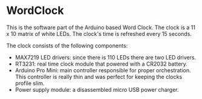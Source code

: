 # WordClock

This is the software part of the Arduino based Word Clock. The clock is a 11 x 10 matrix of white LEDs.
The clock's time is refreshed every 15 seconds.

The clock consists of the following components:
* MAX7219 LED drivers: since there is 110 LEDs there are two LED drivers.
* RT3231: real time clock module that powered with a CR2032 battery.
* Arduino Pro Mini: main controller responsible for proper orchestration. This controller is really thin and was perfect for keeping the clocks profile slim.
* Power supply module: a disassembled micro USB power charger.




